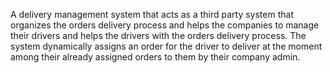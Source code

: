 A delivery management system that acts as a third party system that organizes the orders delivery process and helps the companies to manage their drivers and helps the drivers with the orders delivery process. The system dynamically assigns an order for the driver to deliver at the moment among their already assigned orders to them by their company admin.